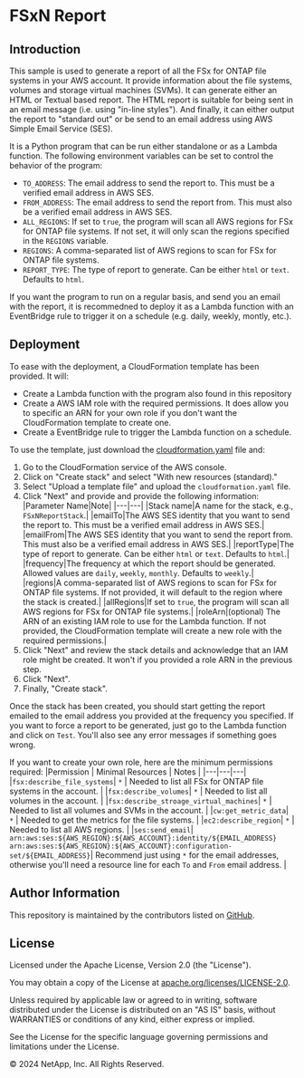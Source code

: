 # FSxN Report

## Introduction
This sample is used to generate a report of all the FSx for ONTAP file systems in your AWS account.
It provide information about the file systems, volumes and storage virtual machines (SVMs).
It can generate either an HTML or Textual based report. The HTML report is suitable for being
sent in an email message (i.e. using "in-line styles"). And finally, it can either
output the report to "standard out" or be send to an email address using AWS Simple Email Service (SES).

It is a Python program that can be run either standalone or as a Lambda function. The
following environment variables can be set to control the behavior of the program:
- `TO_ADDRESS`: The email address to send the report to. This must be a verified email address in AWS SES.
- `FROM_ADDRESS`: The email address to send the report from. This must also be a verified email address in AWS SES.
- `ALL_REGIONS`: If set to `true`, the program will scan all AWS regions for FSx for ONTAP file systems. If not set, it will only scan the regions specified in the `REGIONS` variable.
- `REGIONS`: A comma-separated list of AWS regions to scan for FSx for ONTAP file systems.
- `REPORT_TYPE`: The type of report to generate. Can be either `html` or `text`. Defaults to `html`.

If you want the program to run on a regular basis, and send you an email with the report, it is
recommedned to deploy it as a Lambda function with an EventBridge rule to trigger it on a schedule (e.g. daily, weekly, montly, etc.).

## Deployment
To ease with the deployment, a CloudFormation template has been provided. It will:
- Create a Lambda function with the program also found in this repository
- Create a AWS IAM role with the required permissions. It does allow you to specific an ARN for your own role if you don't want the CloudFormation template to create one.
- Create a EventBridge rule to trigger the Lambda function on a schedule.

To use the template, just download the [cloudformation.yaml](cloudformation.yaml) file and:
1. Go to the CloudFormation service of the AWS console.
2. Click on "Create stack" and select "With new resources (standard)."
3. Select "Upload a template file" and upload the `cloudformation.yaml` file.
4. Click "Next" and provide and provide the following information:
    |Parameter Name|Note|
    |---|---|
    |Stack name|A name for the stack, e.g., `FSxNReportStack`.|
    |emailTo|The AWS SES identity that you want to send the report to. This must be a verified email address in AWS SES.|
    |emailFrom|The AWS SES identity that you want to send the report from. This must also be a verified email address in AWS SES.|
    |reportType|The type of report to generate. Can be either `html` or `text`. Defaults to `html`.|
    |frequency|The frequency at which the report should be generated. Allowed values are `daily`, `weekly`, `monthly`. Defaults to `weekly`.|
    |regions|A comma-separated list of AWS regions to scan for FSx for ONTAP file systems. If not provided, it will default to the region where the stack is created.|
    |allRegions|If set to `true`, the program will scan all AWS regions for FSx for ONTAP file systems.|
    |roleArn|(optional) The ARN of an existing IAM role to use for the Lambda function. If not provided, the CloudFormation template will create a new role with the required permissions.|
5. Click "Next" and review the stack details and acknowledge that an IAM role might be created. It won't if you provided a role ARN in the previous step.
6. Click "Next".
7. Finally, "Create stack".

Once the stack has been created, you should start getting the report emailed to the email address you provided
at the frequency you specified. If you want to force a report to be generated, just go to the Lambda function
and click on `Test`. You'll also see any error messages if something goes wrong.

If you want to create your own role, here are the minimum permissions required: 
|Permission | Minimal Resources | Notes |
|---|---|---|
|`fsx:describe_file_systems`| `*` | Needed to list all FSx for ONTAP file systems in the account. |
|`fsx:describe_volumes`| `*` | Needed to list all volumes in the account. |
|`fsx:describe_stroage_virtual_machines`| `*` | Needed to list all volumes and SVMs in the account. |
|`cw:get_metric_data`| `*` | Needed to get the metrics for the file systems. |
|`ec2:describe_region`| `*` | Needed to list all AWS regions. |
|`ses:send_email`| `arn:aws:ses:${AWS_REGION}:${AWS_ACCOUNT}:identity/${EMAIL_ADDRESS}`<br>`arn:aws:ses:${AWS_REGION}:${AWS_ACCOUNT}:configuration-set/${EMAIL_ADDRESS}`| Recommend just using `*` for the email addresses, otherwise you'll need a resource line for each `To` and `From` email address. |

## Author Information

This repository is maintained by the contributors listed on [GitHub](https://github.com/NetApp/FSx-ONTAP-samples-scripts/graphs/contributors).

## License

Licensed under the Apache License, Version 2.0 (the "License").

You may obtain a copy of the License at [apache.org/licenses/LICENSE-2.0](http://www.apache.org/licenses/LICENSE-2.0).

Unless required by applicable law or agreed to in writing, software distributed under the License is distributed on an "AS IS" basis, without WARRANTIES or conditions of any kind, either express or implied.

See the License for the specific language governing permissions and limitations under the License.

© 2024 NetApp, Inc. All Rights Reserved.
